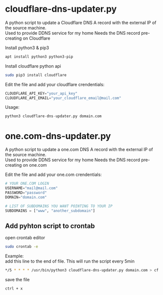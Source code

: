 
# cloudflare-dns-updater.py
A python script to update a Cloudflare DNS A record with the external IP of the source machine.  
Used to provide DDNS service for my home
Needs the DNS record pre-creating on Cloudflare

Install python3 & pip3
```bash
apt install python3 python3-pip
```

Install cloudflare python api
```bash
sudo pip3 install cloudflare
```

Edit the file and add your cloudflare crendentials:
```python
CLOUDFLARE_API_KEY="your_api_key"
CLOUDFLARE_API_EMAIL="your_cloudflare_email@mail.com"
```
Usage:
```python
python3 cloudflare-dns-updater.py domain.com
```

# one.com-dns-updater.py
A python script to update a one.com DNS A record with the external IP of the source machine.  
Used to provide DDNS service for my home
Needs the DNS record pre-creating on one.com

Edit the file and add your one.com crendentials:
```python
# YOUR ONE.COM LOGIN
USERNAME="mail@mail.com"
PASSWORD="password"
DOMAIN="domain.com"

# LIST OF SUBDOMAINS YOU WANT POINTING TO YOUR IP
SUBDOMAINS = ["www", "another_subdomain"]
```


## Add pyhton script to crontab

open crontab editor
```bash 
sudo crontab -e
```

Example:  
add this line to the end of file.
This will run the script every 5min

```bash
*/5 * * * * /usr/bin/python3 cloudflare-dns-updater.py domain.com > cf.log
```

save the file
```
ctrl + x 
```